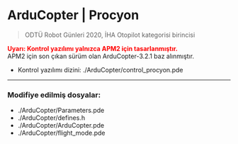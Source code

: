 # ArduCopter | Procyon
> ODTÜ Robot Günleri 2020, İHA Otopilot kategorisi birincisi

<span style="color:red">**Uyarı: Kontrol yazılımı yalnızca APM2 için tasarlanmıştır.**</span><br>
APM2 için son çıkan sürüm olan ArduCopter-3.2.1 baz alınmıştır.

- Kontrol yazılımı dizini: ./ArduCopter/control_procyon.pde

<hr>

### Modifiye edilmiş dosyalar:
* ./ArduCopter/Parameters.pde
* ./ArduCopter/defines.h
* ./ArduCopter/ArduCopter.pde
* ./ArduCopter/flight_mode.pde




